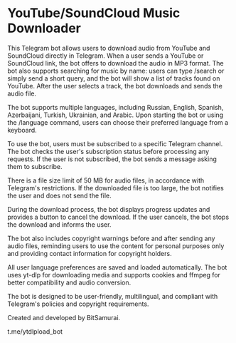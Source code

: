 # YouTube/SoundCloud Music Downloader

This Telegram bot allows users to download audio from YouTube and SoundCloud directly in Telegram. When a user sends a YouTube or SoundCloud link, the bot offers to download the audio in MP3 format. The bot also supports searching for music by name: users can type /search or simply send a short query, and the bot will show a list of tracks found on YouTube. After the user selects a track, the bot downloads and sends the audio file.

The bot supports multiple languages, including Russian, English, Spanish, Azerbaijani, Turkish, Ukrainian, and Arabic. Upon starting the bot or using the /language command, users can choose their preferred language from a keyboard.

To use the bot, users must be subscribed to a specific Telegram channel. The bot checks the user's subscription status before processing any requests. If the user is not subscribed, the bot sends a message asking them to subscribe.

There is a file size limit of 50 MB for audio files, in accordance with Telegram's restrictions. If the downloaded file is too large, the bot notifies the user and does not send the file.

During the download process, the bot displays progress updates and provides a button to cancel the download. If the user cancels, the bot stops the download and informs the user.

The bot also includes copyright warnings before and after sending any audio files, reminding users to use the content for personal purposes only and providing contact information for copyright holders.

All user language preferences are saved and loaded automatically. The bot uses yt-dlp for downloading media and supports cookies and ffmpeg for better compatibility and audio conversion.

The bot is designed to be user-friendly, multilingual, and compliant with Telegram's policies and copyright requirements.

Created and developed by BitSamurai.

t.me/ytdlpload_bot
